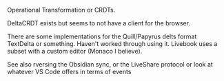 Operational Transformation or CRDTs.

DeltaCRDT exists but seems to not have a client for the browser.

There are some implementations for the Quill/Papyrus delts format TextDelta or something. Haven't worked through using it. Livebook uses a subset with a custom editor (Monaco I believe).

See also rversing the Obsidian sync, or the LiveShare protocol or look at whatever VS Code offers in terms of events